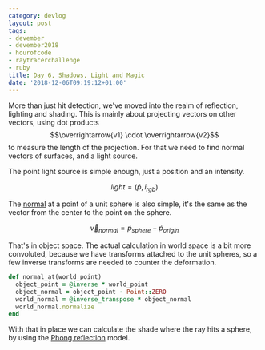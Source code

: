 ```yaml
---
category: devlog
layout: post
tags:
- devember
- devember2018
- hourofcode
- raytracerchallenge
- ruby
title: Day 6, Shadows, Light and Magic
date: '2018-12-06T09:19:12+01:00'
---
```

More than just hit detection, we've moved into the realm of reflection, lighting and shading. This is mainly about projecting vectors on other vectors, using dot products $$\overrightarrow{v1} \cdot \overrightarrow{v2}$$ to measure the length of the projection. For that we need to find normal vectors of surfaces, and a light source.

The point light source is simple enough, just a position and an intensity.

$$
light = (\dot{p}, i_{rgb})
$$

The [normal][] at a point of a unit sphere is also simple, it's the same as the vector from the center to the point on the sphere.

$$
\overrightarrow{v}_{normal} = \dot{p}_{sphere} - \dot{p}_{origin}
$$

That's in object space. The actual calculation in world space is a bit more convoluted, because we have transforms attached to the unit spheres, so a few inverse transforms are needed to counter the deformation.

```ruby
def normal_at(world_point)
  object_point = @inverse * world_point
  object_normal = object_point - Point::ZERO
  world_normal = @inverse_transpose * object_normal
  world_normal.normalize
end
```

With that in place we can calculate the shade where the ray hits a sphere, by using the [Phong reflection][] model.

[normal]: https://en.wikipedia.org/wiki/Normal_(geometry)
[Phong reflection]: https://en.wikipedia.org/wiki/Phong_reflection_model
